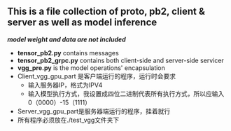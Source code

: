 ## This is a file collection of proto, pb2, client & server as well as model inference
***model weight and data are not included***

- **tensor_pb2.py** contains messages
- **tensor_pb2_grpc.py** contains both client-side and server-side servicer
- **vgg_pre.py** is the model operations' encapsulation
- Client_vgg_gpu_part 是客户端运行的程序，运行时会要求
  - 输入服务器IP，格式为IPV4
  - 输入模型执行方式，我设置成四位二进制代表所有执行方式，所以应输入0（0000）-15（1111）
- Server_vgg_gpu_part是服务器端运行的程序，挂着就行
- 所有程序必须放在./test_vgg文件夹下
